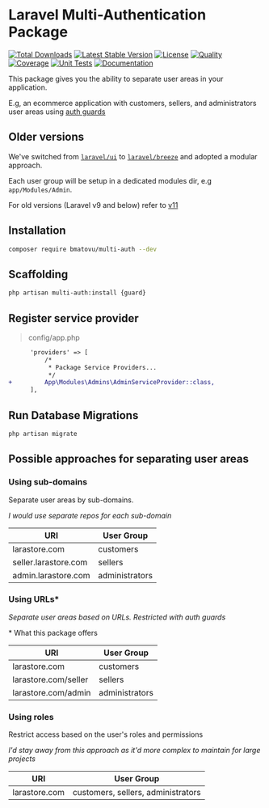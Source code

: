 # Laravel Multi-Authentication Package

[![Total Downloads](https://poser.pugx.org/bmatovu/multi-auth/downloads)](https://packagist.org/packages/bmatovu/multi-auth)
[![Latest Stable Version](https://poser.pugx.org/bmatovu/multi-auth/v/stable)](https://packagist.org/packages/bmatovu/multi-auth)
[![License](https://poser.pugx.org/bmatovu/multi-auth/license)](https://packagist.org/packages/bmatovu/multi-auth)
[![Quality](https://scrutinizer-ci.com/g/mtvbrianking/multi-auth/badges/quality-score.png?b=master)](https://scrutinizer-ci.com/g/mtvbrianking/multi-auth/?branch=master)
[![Coverage](https://scrutinizer-ci.com/g/mtvbrianking/multi-auth/badges/coverage.png?b=master)](https://scrutinizer-ci.com/g/mtvbrianking/multi-auth/?branch=master)
[![Unit Tests](https://github.com/mtvbrianking/multi-auth/workflows/run-tests/badge.svg)](https://github.com/mtvbrianking/multi-auth/actions?query=workflow:run-tests)
[![Documentation](https://github.com/mtvbrianking/multi-auth/workflows/gen-docs/badge.svg)](https://mtvbrianking.github.io/multi-auth/master)

This package gives you the ability to separate user areas in your application. 

E.g, an ecommerce application with customers, sellers, and administrators user areas using [auth guards](https://laravel.com/docs/master/authentication#adding-custom-guards)

## Older versions

We've switched from [`laravel/ui`](https://github.com/laravel/ui) to [`laravel/breeze`](https://github.com/laravel/breeze) and adopted a modular approach.

Each user group will be setup in a dedicated modules dir, e.g `app/Modules/Admin`.

For old versions (Laravel v9 and below) refer to [v11](https://github.com/mtvbrianking/multi-auth/tree/11.x)

## Installation

```bash
composer require bmatovu/multi-auth --dev
```

## Scaffolding

```bash
php artisan multi-auth:install {guard}
```

## Register service provider

> config/app.php

```diff
      'providers' => [
          /*
           * Package Service Providers...
           */
+         App\Modules\Admins\AdminServiceProvider::class,
      ],
```
## Run Database Migrations

```bash
php artisan migrate
```

## Possible approaches for separating user areas

### Using sub-domains

Separate user areas by sub-domains.

_I would use separate repos for each sub-domain_

| URI | User Group |
| ---- | ---- |
| larastore.com | customers |
| seller.larastore.com | sellers |
| admin.larastore.com | administrators |

### Using URLs\*

_Separate user areas based on URLs. Restricted with auth guards_

\* What this package offers

| URI | User Group |
| ---- | ---- |
| larastore.com | customers |
| larastore.com/seller | sellers |
| larastore.com/admin | administrators |

### Using roles

Restrict access based on the user's roles and permissions

_I'd stay away from this approach as it'd more complex to maintain for large projects_

| URI | User Group |
| ---- | ---- |
| larastore.com | customers, sellers, administrators |

